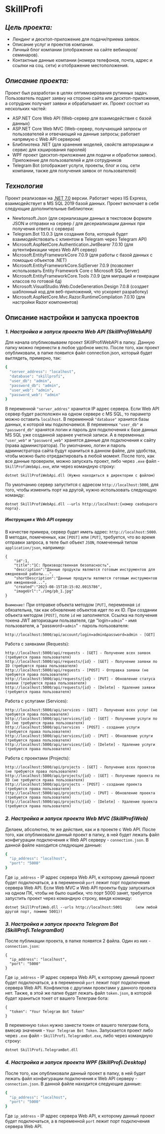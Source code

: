 # SkillProfi 

## _Цель проекта:_
- Лендинг и десктоп-приложение для подачи/приема заявок.
- Описание услуг и проектов компании.
- Личный блог компании (отображение на сайте вебинаров/семинаров).
- Контактные данные компании (номера телефонов, почта, адрес и ссылки на соц. сети) и отображение местоположения.

## _Описание проекта:_
Проект был разработан в целях оптимизирования рутинных задач. Пользователь подает заявку на стороне сайта или десктоп-приложения, а сотрудник получает заявки и обрабатывает их. 
Проект состоит из нескольких частей:
- ASP.NET Core Web API (Web-сервер для взаимодействия с базой данных)
- ASP.NET Core Web MVC (Web-сервер, получающий запросы от пользователей и отвечающий на данные запросы; работает напрямую с Web API сервером)
- Блиблиотека .NET (для хранения моделей, свойств авторизации и сервис для хэширования паролей)
- WPF проект (десктоп-приложение для подачи и обработки заявок). Приложение для пользователей и для сотрудников
- Telegram Bot (отображает услуги, проекты, блог и соц. сети компании, также для получения заявок от пользователей)

## _Технология_
Проект реализован на [.NET 7.0](https://dotnet.microsoft.com/en-us/download/dotnet/7.0) версии. Работает через IIS Express, взаимодействует в MS SQL 2019 базой данных.
Проект включает в себя следующие дополнительные библиотеки:
- Newtonsoft.Json (для сериализации данных в текстовом формате JSON и отправки на сервер / для десериализации данных при получения ответа с сервера)
- Telegram.Bot 13.0.3 (для создания бота, который будет взаимодействовать с клиентом в Telegram через Telegram API)
- Microsoft.AspNetCore.Authentication.JwtBearer 7.0.10 (для аутентификации через Web API сервер)
- Microsoft.EntityFrameworkCore 7.0.9 (для работы с базой данных с помощью объектов .NET)
- Microsoft.EntityFrameworkCore.SqlServer 7.0.9 (позволяет использовать Entity Framework Core с Microsoft SQL Server)
- Microsoft.EntityFrameworkCore.Tools 7.0.9 (для миграций и генерации классов по готовой бд)
- Microsoft.VisualStudio.Web.CodeGeneration.Design 7.0.8 (создает шаблонный код для веб-приложений, что ускоряет разработку)
- Microsoft.AspNetCore.Mvc.Razor.RuntimeCompilation 7.0.10 (для настройки Razor компонентов)

## Описание настройки и запуска проектов
### _1. Настройка и запуск проекта Web API (SkillProfiWebAPI)_
Для начала опубликовываем проект SKillProfiWebAPI в папку. Данную папку можно перенести в любое удобное место. После того, как проект опубликовали, в папке появится файл connection.json, который будет выглядеть, примерно, так:
```sh
{
  "server_address": "localhost",
  "database": "skillprofi",
  "user_db": "admin",
  "password_db": "admin",
  "user_web": "admin",
  "password_web": "admin"
}
```
В переменной `"server_addres"` хранится IP адрес сервера. Если Web API сервер будет расположен на одном сервере с MS SQL, то параметр можно оставить `localhost`.
В переменной `"database"` хранится базы данных, к которой мы подключаемся.
В переменных `"user_db"` и `"password_db"` хранятся логин и пароль для подключения к базе данных MS SQL уже созданной заранее учетной записи. А в переменных `"user_web"` и `"password_web"` хранятся данные для подключения к сайту (права администратора). По умолчанию, логин и пароль администратора сайта будут храниться в данном файле, для удобства, чтобы можно было отредактировать в любой момент.
После того, как все данные проверили, можно запускать проект, либо через `.exe` файл - `SkillProfiWebApi.exe`, или через командную строку: 
```
dotnet SkillProfiWebApi.dll (Нужно находиться в директории с файлом)
```
По умолчанию сервер запустится с адресом `http://localhost:5000`, для того, чтобы изменить порт на другой, нужно использовать следующую команду: 
```
dotnet SkillProfiWebApi.dll --urls http://localhost:{номер свободного порта}.
```

##### Инструкция к Web API серверу
В качестве примера, сервер будет иметь адрес: `http://localhost:5000`.
В методах, помеченных, как `[POST]` или `[PUT]`, требуется, что во время отправки запроса, в теле был объект `JSON`, помеченный типом `application/json`, например:
```
{
    "id":1,
    "title":"1C: Производственная безопасность",
    "description":"Данные продукты являются готовым инструментов для ежедневной работы...",
    "shortDescription":"Данные продукты являются готовым инструментов для ежедневной...",
    "created":"2023-08-15T10:15:02.0015786",
    "imageUrl":"./img/pb_1.jpg"
}
```
`Внимение!` При отправке объекта методом `[PUT]`, переменная `id` обязательна, так как обновление объектов идет по их ID. При создании объекта методом `[POST]`, поле `id` не заполняется.
Ссылка на получения токена JWT авторизации пользвателя, где "login=`admin`" - имя пользователя, а "password=`admin`" - пароль пользователя:
```
http://localhost:5000/api/account/login=admin&password=admin - [GET]
```

Работа с заявками (Requests):
```
http://localhost:5000/api/requests - [GET] - Получение всех заявок (требуются права пользователя)
http://localhost:5000/api/requests/{id} - [GET] - Получение заявки по ID (требуются права пользователя)
http://localhost:5000/api/requests - [POST] - Отправка заявки (не требуются права пользователя)
http://localhost:5000/api/requests/{id} - [PUT] - Обновление статуса заявки (требуются права пользователя)
http://localhost:5000/api/requests/{id} - [Delete] - Удаление заявки (требуются права пользователя)
```
Работа с услугами (Services):
```
http://localhost:5000/api/services - [GET] - Получение всех услуг (не требуются права пользователя)
http://localhost:5000/api/services/{id} - [GET] - Получение услуги по ID (не требуются права пользователя)
http://localhost:5000/api/services - [POST] - создание услуги (требуются права пользователя)
http://localhost:5000/api/services/{id} - [PUT] - Обновление услуги (требуются права пользователя)
http://localhost:5000/api/services/{id} - [Delete] - Удаление услуги (требуются права пользователя)
```
Работа с проектами (Projects):
```
http://localhost:5000/api/projects - [GET] - Получение всех проектов (не требуются права пользователя)
http://localhost:5000/api/projects/{id} - [GET] - Получение проекта по ID (не требуются права пользователя)
http://localhost:5000/api/projects - [POST] - создание проекта (требуются права пользователя)
http://localhost:5000/api/projects/{id} - [PUT] - Обновление проекта (требуются права пользователя)
http://localhost:5000/api/projects/{id} - [Delete] - Удаление проекта (требуются права пользователя)
```

### _2. Настройка и запуск проекта Web MVC (SkillProfiWeb)_
Делаем, абсолютно, те же действия, как и в проекте с Web API. После того, как опубликовали данный проект в папку, в ней будет лежать файл конфигурации подключения к Web API серверу - `connection.json`. 
В данной файле находится следующие данные:
```sh
{
  "ip_address": "localhost",
  "port": "5000"
}
```
Где `ip_address` - IP адрес сервера Web API, к которому данный проект будет подключаться, а в переменной `port` лежит порт подключения сервера Web API. Если Web MVC и Web API проекты буду запускаться на одном ПК, чтобы не было ошибки, что порт 5000 занят, требуется запустить проект через командную строку, введя команду:
```
dotnet SkillProfiWeb.dll --urls http://localhost:5001      (или любой другой порт, помимо 5001)!
```

### _3. Настройка и запуск проекта Telegram Bot (SkillProfi.TelegramBot)_
После публикации проекта, в папке появятся 2 файла. Один из них - `connection.json`:
```
{
  "ip_address": "localhost",
  "port": "5000"
}
```
Где `ip_address` - IP адрес сервера Web API, к которому данный проект будет подключаться, а в переменной `port` лежит порт подключения сервера Web API. Конфликтов с другими проектами у данного проекта нет. Также, в этой же папке будет лежать файл `token.json`, в которой будет храниться токет от вашего Телеграм бота:
```
{
  "token": "Your Telegram Bot Token"
}
```
В переменную `token` нужно занести токен от вашего телеграм бота, вмесир значения - `Your Telegram Bot Token`.
Запускается проект либо через `.exe` файл - `SkillProfi.TelegramBot.exe`, либо через командную строку:
```
dotnet SkillProfi.TelegramBot.dll
```

### _4. Настройка и запуск проекта WPF (SkillProfi.Desktop)_
После того, как опубликовали данный проект в папку, в ней будет лежать файл конфигурации подключения к Web API серверу - `connection.json`. 
В данной файле находится следующие данные:
```sh
{
  "ip_address": "localhost",
  "port": "5000"
}
```
Где `ip_address` - IP адрес сервера Web API, к которому данный проект будет подключаться, а в переменной `port` лежит порт подключения сервера Web API.

